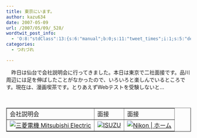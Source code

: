 ```yaml
---
title: 東京にいます。
author: kazu634
date: 2007-05-09
url: /2007/05/09/_528/
wordtwit_post_info:
  - 'O:8:"stdClass":13:{s:6:"manual";b:0;s:11:"tweet_times";i:1;s:5:"delay";i:0;s:7:"enabled";i:1;s:10:"separation";s:2:"60";s:7:"version";s:3:"3.7";s:14:"tweet_template";b:0;s:6:"status";i:2;s:6:"result";a:0:{}s:13:"tweet_counter";i:2;s:13:"tweet_log_ids";a:1:{i:0;i:2931;}s:9:"hash_tags";a:0:{}s:8:"accounts";a:1:{i:0;s:7:"kazu634";}}'
categories:
  - つれづれ

---
```

<div class="section">
<p>
    　昨日は仙台で会社説明会に行ってきました。本日は東京で二社面接です。品川周辺には足を伸ばしたことがなかったので、いろいろと楽しんでいるところです。現在は、漫画喫茶です。とりあえずWebテストを受験しないと…
</p>
  
<p>
<center>
<br /> 
      
<table border="1">
<tr>
<td>
            会社説明会
</td>
          
<td>
            面接
</td>
          
<td>
            面接
</td>
</tr>
        
<tr>
<td>
<a href="http://www.mitsubishielectric.co.jp/" onclick="__gaTracker('send', 'event', 'outbound-article', 'http://www.mitsubishielectric.co.jp/', '');" target="_blank"><img alt="三菱電機 Mitsubishi Electric" src="http://img.simpleapi.net/small/http://www.mitsubishielectric.co.jp/" border="0" /></a>
</td>
          
<td>
<a href="http://www.isuzu.co.jp/" onclick="__gaTracker('send', 'event', 'outbound-article', 'http://www.isuzu.co.jp/', '');" target="_blank"><img alt="ISUZU" src="http://img.simpleapi.net/small/http://www.isuzu.co.jp/" border="0" /></a>
</td>
          
<td>
<a href="http://www.nikon.co.jp/main/jpn/index.htm" onclick="__gaTracker('send', 'event', 'outbound-article', 'http://www.nikon.co.jp/main/jpn/index.htm', '');" target="_blank"><img alt="Nikon | ホーム" src="http://img.simpleapi.net/small/http://www.nikon.co.jp/main/jpn/index.htm" border="0" /></a>
</td>
</tr>
</table>
      
<p>
</center> </div>